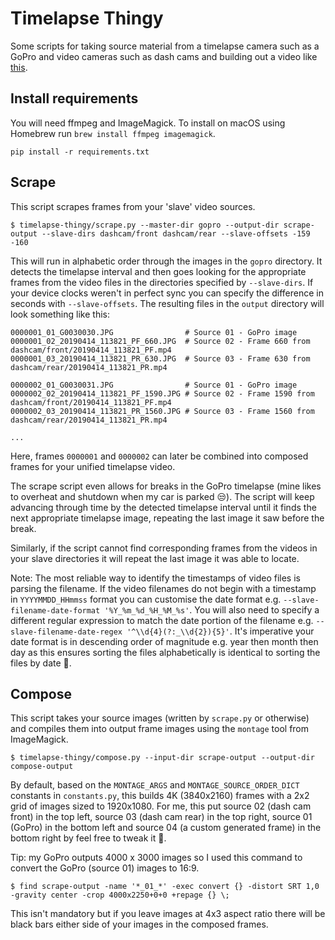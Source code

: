 Timelapse Thingy
================
Some scripts for taking source material from a timelapse camera such as a GoPro and video cameras such as dash cams and
building out a video like [this](todo://linkme).

Install requirements
------------
You will need ffmpeg and ImageMagick. To install on macOS using Homebrew run `brew install ffmpeg imagemagick`.
```
pip install -r requirements.txt
```

Scrape
------
This script scrapes frames from your 'slave' video sources.

```
$ timelapse-thingy/scrape.py --master-dir gopro --output-dir scrape-output --slave-dirs dashcam/front dashcam/rear --slave-offsets -159 -160
```

This will run in alphabetic order through the images in the `gopro` directory. It detects the timelapse interval and
then goes looking for the appropriate frames from the video files in the directories specified by `--slave-dirs`.
If your device clocks weren't in perfect sync you can specify the difference in seconds with `--slave-offsets`. The
resulting files in the `output` directory will look something like this:
```
0000001_01_G0030030.JPG                # Source 01 - GoPro image
0000001_02_20190414_113821_PF_660.JPG  # Source 02 - Frame 660 from dashcam/front/20190414_113821_PF.mp4
0000001_03_20190414_113821_PR_630.JPG  # Source 03 - Frame 630 from dashcam/rear/20190414_113821_PR.mp4

0000002_01_G0030031.JPG                # Source 01 - GoPro image
0000002_02_20190414_113821_PF_1590.JPG # Source 02 - Frame 1590 from dashcam/front/20190414_113821_PF.mp4
0000002_03_20190414_113821_PR_1560.JPG # Source 03 - Frame 1560 from dashcam/rear/20190414_113821_PR.mp4

...
```
Here, frames `0000001` and `0000002` can later be combined into composed frames for your unified timelapse video.

The scrape script even allows for breaks in the GoPro timelapse (mine likes to overheat and shutdown when my car is
parked 😒). The script will keep advancing through time by the detected timelapse interval until it finds the next
appropriate timelapse image, repeating the last image it saw before the break. 

Similarly, if the script cannot find corresponding frames from the videos in your slave directories it will repeat the
last image it was able to locate.

Note: The most reliable way to identify the timestamps of video files is parsing the filename. If the video filenames
do not begin with a timestamp in `YYYYMMDD_HHmmss` format you can customise the date format e.g.
`--slave-filename-date-format '%Y_%m_%d_%H_%M_%s'`. You will also need to specify a different regular expression to
match the date portion of the filename e.g. `--slave-filename-date-regex '^\\d{4}(?:_\\d{2}){5}'`. It's imperative your
date format is in descending order of magnitude e.g. year then month then day as this ensures sorting the files
alphabetically is identical to sorting the files by date 🍻. 

Compose
-------
This script takes your source images (written by `scrape.py` or otherwise) and compiles them into output frame images
using the `montage` tool from ImageMagick.
```
$ timelapse-thingy/compose.py --input-dir scrape-output --output-dir compose-output
```
By default, based on the `MONTAGE_ARGS` and `MONTAGE_SOURCE_ORDER_DICT` constants in `constants.py`, this builds 4K
(3840x2160) frames with a 2x2 grid of images sized to 1920x1080. For me, this put source 02 (dash cam front) in the top
left, source 03 (dash cam rear) in the top right, source 01 (GoPro) in the bottom left and source 04 (a custom generated
frame) in the bottom right by feel free to tweak it 🐫.

Tip: my GoPro outputs 4000 x 3000 images so I used this command to convert the GoPro (source 01) images to 16:9.
```
$ find scrape-output -name '*_01_*' -exec convert {} -distort SRT 1,0 -gravity center -crop 4000x2250+0+0 +repage {} \;
```
This isn't mandatory but if you leave images at 4x3 aspect ratio there will be black bars either side of your images in
the composed frames.
